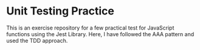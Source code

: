 # Unit Testing Practice

This is an exercise repository for a few practical test for JavaScript functions using the Jest Library. Here, I have followed the AAA pattern and used the TDD approach.
